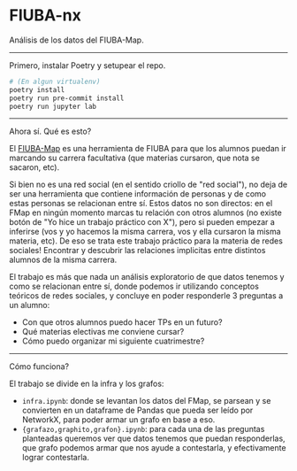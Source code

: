 # FIUBA-nx

Análisis de los datos del FIUBA-Map.

---

Primero, instalar Poetry y setupear el repo.

```zsh
# (En algun virtualenv)
poetry install
poetry run pre-commit install
poetry run jupyter lab
```

---

Ahora sí. Qué es esto?

El [FIUBA-Map](https://fede.dm/FIUBA-Map/) es una herramienta de FIUBA para que los alumnos puedan ir marcando su carrera facultativa (que materias cursaron, que nota se sacaron, etc).

Si bien no es una red social (en el sentido criollo de "red social"), no deja de ser una herramienta que contiene información de personas y de como estas personas se relacionan entre sí. Estos datos no son directos: en el FMap en ningún momento marcas tu relación con otros alumnos (no existe botón de "Yo hice un trabajo práctico con X"), pero si pueden empezar a inferirse (vos y yo hacemos la misma carrera, vos y ella cursaron la misma materia, etc). De eso se trata este trabajo práctico para la materia de redes sociales! Encontrar y descubrir las relaciones implicitas entre distintos alumnos de la misma carrera.

El trabajo es más que nada un análisis exploratorio de que datos tenemos y como se relacionan entre sí, donde podemos ir utilizando conceptos teóricos de redes sociales, y concluye en poder responderle 3 preguntas a un alumno:

- Con que otros alumnos puedo hacer TPs en un futuro?
- Qué materias electivas me conviene cursar?
- Cómo puedo organizar mi siguiente cuatrimestre?

---

Cómo funciona?

El trabajo se divide en la infra y los grafos:

- `infra.ipynb`: donde se levantan los datos del FMap, se parsean y se convierten en un dataframe de Pandas que pueda ser leído por NetworkX, para poder armar un grafo en base a eso.
- `{grafazo,graphito,grafon}.ipynb`: para cada una de las preguntas planteadas queremos ver que datos tenemos que puedan responderlas, que grafo podemos armar que nos ayude a contestarla, y efectivamente lograr contestarla.
